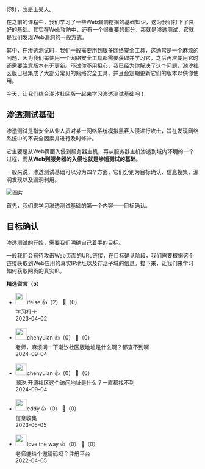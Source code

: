 你好，我是王昊天。

在之前的课程中，我们学习了一些Web漏洞挖掘的基础知识，这为我们打下了良好的基础。其实在Web攻防中，还有一个很重要的部分，那就是渗透测试，它就是我们发现Web漏洞的一般方式。

其中，在渗透测试时，我们一般需要用到很多网络安全工具，这通常是一个麻烦的问题，因为我们每使用一个网络安全工具都需要获取并学习它，之后再次使用它时还需要注意版本有无更新。不过你不用担心，我已经为你解决了这个问题，潮汐社区版已经集成了大部分常见的网络安全工具，并且会定期更新它们的版本以供你使用。

今天，让我们结合潮汐社区版一起来学习渗透测试基础吧！

## 渗透测试基础

渗透测试是指安全从业人员对某一网络系统模拟黑客入侵进行攻击，旨在发现网络系统中的不安全因素并进行及时修补。

它主要是从Web页面入侵到服务器主机，再从服务器主机渗透到域内环境的一个过程，而**从Web到服务器的入侵也就是渗透测试的基础**。

一般来说，渗透测试基础可以分为四个方面，它们分别为目标确认、信息搜集、漏洞发现以及漏洞利用。

![图片](https://static001.geekbang.org/resource/image/95/86/95026b5088302a5c1b24ec6c37bc7b86.jpg?wh=1380x404)

首先，我们来学习渗透测试基础的第一个内容——目标确认。

## 目标确认

渗透测试的开始，需要我们明确自己着手的目标。

一般我们会有待攻击Web页面的URL链接，在目标确认阶段，我们需要根据这个链接获取到Web应用的真实IP地址以及存活子域的信息。接下来，让我们来学习如何获取网页的真实IP。
<div><strong>精选留言（5）</strong></div><ul>
<li><img src="https://static001.geekbang.org/account/avatar/00/26/eb/d7/90391376.jpg" width="30px"><span>ifelse</span> 👍（2） 💬（0）<div>学习打卡</div>2023-04-02</li><br/><li><img src="https://static001.geekbang.org/account/avatar/00/1d/21/65/2ca94f09.jpg" width="30px"><span>chenyulan</span> 👍（0） 💬（0）<div>老师，麻烦问一下潮汐社区版地址是什么啊？都查不到啊</div>2024-09-04</li><br/><li><img src="https://static001.geekbang.org/account/avatar/00/1d/21/65/2ca94f09.jpg" width="30px"><span>chenyulan</span> 👍（0） 💬（0）<div>潮汐.开源社区这个访问地址是什么？一直都找不到</div>2024-09-04</li><br/><li><img src="https://static001.geekbang.org/account/avatar/00/14/d2/a5/7acbd63a.jpg" width="30px"><span>eddy</span> 👍（0） 💬（0）<div>信息收集</div>2023-05-05</li><br/><li><img src="https://static001.geekbang.org/account/avatar/00/10/97/e5/b54f8105.jpg" width="30px"><span>love the way</span> 👍（0） 💬（0）<div>老师能给个邀请码吗？注册平台</div>2022-04-05</li><br/>
</ul>